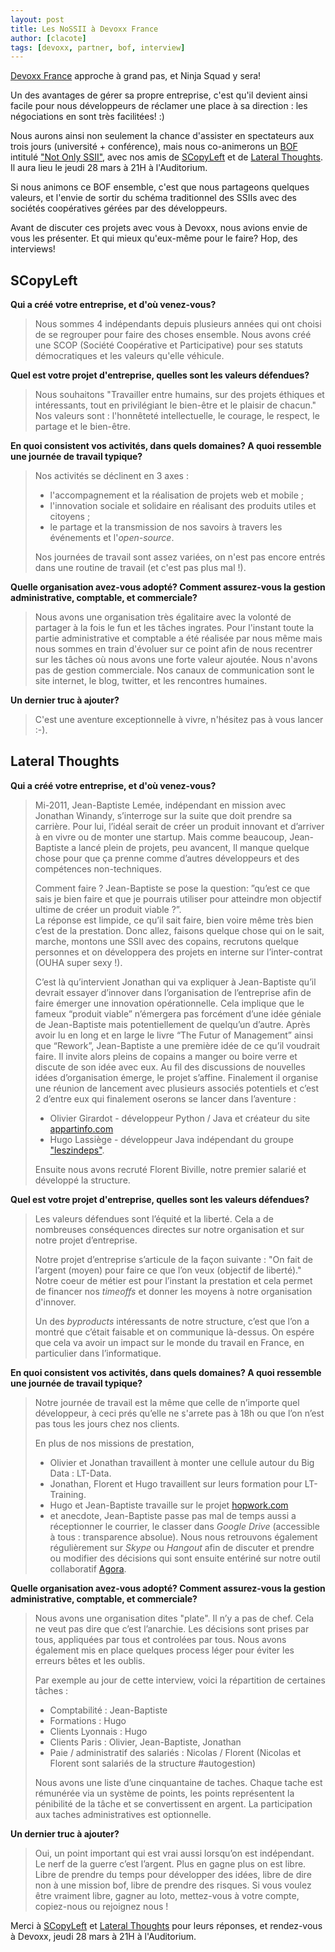 ```yaml
---
layout: post
title: Les NoSSII à Devoxx France
author: [clacote]
tags: [devoxx, partner, bof, interview]
---
```


[Devoxx France](www.devoxx.fr "Site de Devoxx France") approche à grand pas, et Ninja Squad y sera!

Un des avantages de gérer sa propre entreprise, c'est qu'il devient ainsi facile pour nous développeurs de réclamer une place à sa direction : les négociations en sont très facilitées! :)

Nous aurons ainsi non seulement la chance d'assister en spectateurs aux trois jours (université + conférence), mais nous co-animerons un <a href="http://en.wikipedia.org/wiki/Birds_of_a_Feather_(computing)" title="Définition d'un Birds of a Feather sur Wikipedia">BOF</a> intitulé ["Not Only SSII"](http://www.devoxx.com/display/FR13/BOF+Not+Only+SSII "Détail du BOF Not Only SSII à Devox France"), avec nos amis de [SCopyLeft](http://scopyleft.fr "Site de SCopyLeft") et de [Lateral Thoughts](http://www.lateral-thoughts.com "Site de Lateral Thoughts"). Il aura lieu le jeudi 28 mars à 21H à l'Auditorium.

Si nous animons ce BOF ensemble, c'est que nous partageons quelques valeurs, et l'envie de sortir du schéma traditionnel des SSIIs avec des sociétés coopératives gérées par des développeurs.

Avant de discuter ces projets avec vous à Devoxx, nous avions envie de vous les présenter. Et qui mieux qu'eux-même pour le faire? Hop, des interviews! 

## SCopyLeft

**Qui a créé votre entreprise, et d'où venez-vous?**

> Nous sommes 4 indépendants depuis plusieurs années qui ont choisi de se regrouper pour faire des choses ensemble. Nous avons créé une SCOP (Société Coopérative et Participative) pour ses statuts démocratiques et les valeurs qu'elle véhicule.

**Quel est votre projet d'entreprise, quelles sont les valeurs défendues?**

> Nous souhaitons "Travailler entre humains, sur des projets éthiques et intéressants, tout en privilégiant le bien-être et le plaisir de chacun." Nos valeurs sont : l'honnêteté intellectuelle, le courage, le respect, le partage et le bien-être.

**En quoi consistent vos activités, dans quels domaines? A quoi ressemble une journée de travail typique?**

> Nos activités se déclinent en 3 axes :
> - l'accompagnement et la réalisation de projets web et mobile ;
> - l'innovation sociale et solidaire en réalisant des produits utiles et citoyens ;
> - le partage et la transmission de nos savoirs à travers les événements et l'*open-source*.
>
> Nos journées de travail sont assez variées, on n'est pas encore entrés dans une routine de travail (et c'est pas plus mal !).

**Quelle organisation avez-vous adopté? Comment assurez-vous la gestion administrative, comptable, et commerciale?**

> Nous avons une organisation très égalitaire avec la volonté de partager à la fois le fun et les tâches ingrates. Pour l'instant toute la partie administrative et comptable a été réalisée par nous même mais nous sommes en train d'évoluer sur ce point afin de nous recentrer sur les tâches où nous avons une forte valeur ajoutée. Nous n'avons pas de gestion commerciale. Nos canaux de communication sont le site internet, le blog, twitter, et les rencontres humaines.

**Un dernier truc à ajouter?**

> C'est une aventure exceptionnelle à vivre, n'hésitez pas à vous lancer :-).



## Lateral Thoughts

**Qui a créé votre entreprise, et d'où venez-vous?**

> Mi-2011, Jean-Baptiste Lemée, indépendant en mission avec Jonathan Winandy, s’interroge sur la suite que doit prendre sa carrière. Pour lui, l’idéal serait de créer un produit innovant et d’arriver à en vivre ou de monter une startup. Mais comme beaucoup, Jean-Baptiste a lancé plein de projets, peu avancent, Il manque quelque chose pour que ça prenne comme d’autres développeurs et des compétences non-techniques.
>
> Comment faire ? Jean-Baptiste se pose la question: ”qu’est ce que sais je bien faire et que je pourrais utiliser pour atteindre mon objectif ultime de créer un produit viable ?”.  
> La réponse est limpide, ce qu’il sait faire, bien voire même très bien c’est de la prestation. Donc allez, faisons quelque chose qui on le sait, marche, montons une SSII avec des copains, recrutons quelque personnes et on développera des projets en interne sur l’inter-contrat (OUHA super sexy !).
> 
> C’est là qu’intervient Jonathan qui va expliquer à Jean-Baptiste qu’il devrait essayer d’innover dans l’organisation de l’entreprise afin de faire émerger une innovation opérationnelle. Cela implique que le fameux “produit viable” n’émergera pas forcément d’une idée géniale de Jean-Baptiste mais potentiellement de quelqu’un d’autre. Après avoir lu en long et en large le livre “The Futur of Management” ainsi que “Rework”, Jean-Baptiste a une première idée de ce qu’il voudrait faire. Il invite alors pleins de copains a manger ou boire verre et discute de son idée avec eux. Au fil des discussions de nouvelles idées d’organisation émerge, le projet s’affine. Finalement il organise une réunion de lancement avec plusieurs associés potentiels et c’est 2 d’entre eux qui finalement oserons se lancer dans l’aventure :  
> - Olivier Girardot - développeur Python / Java et créateur du site [appartinfo.com](http://appartinfo.com) 
> - Hugo Lassiège -  développeur Java indépendant du groupe ["leszindeps"](http://www.leszindeps.fr/). 
>
> Ensuite nous avons recruté Florent Biville, notre premier salarié et développé la structure.

**Quel est votre projet d'entreprise, quelles sont les valeurs défendues?**

> Les valeurs défendues sont l’équité et la liberté. Cela a de nombreuses conséquences directes sur notre organisation et sur notre projet d’entreprise.
>
> Notre projet d’entreprise s’articule de la façon suivante : "On fait de l’argent (moyen) pour faire ce que l’on veux (objectif de liberté)." Notre coeur de métier est pour l’instant la prestation et cela permet de financer nos _timeoffs_ et donner les moyens à notre organisation d'innover.
>
> Un des _byproducts_ intéressants de notre structure, c’est que l’on a montré que c’était faisable et on communique là-dessus. On espére que cela va avoir un impact sur le monde du travail en France, en particulier dans l’informatique.

**En quoi consistent vos activités, dans quels domaines? A quoi ressemble une journée de travail typique?**

> Notre journée de travail est la même que celle de n’importe quel développeur, à ceci prés qu’elle ne s'arrete pas à 18h ou que l’on n’est pas tous les jours chez nos clients.
>
> En plus de nos missions de prestation, 
> - Olivier et Jonathan travaillent à monter une cellule autour du Big Data : LT-Data. 
> - Jonathan, Florent et Hugo travaillent sur leurs formation pour LT-Training. 
> - Hugo et Jean-Baptiste travaille sur le projet [hopwork.com](http://hopwork.com) 
> - et anecdote, Jean-Baptiste passe pas mal de temps aussi a réceptionner le courrier, le classer dans _Google Drive_ (accessible à tous : transparence absolue).
> Nous nous retrouvons également régulièrement sur _Skype_ ou _Hangout_ afin de discuter et prendre ou modifier des décisions qui sont ensuite entériné sur notre outil collaboratif [Agora](https://github.com/LateralThoughts/lt-agora).

**Quelle organisation avez-vous adopté? Comment assurez-vous la gestion administrative, comptable, et commerciale?**

> Nous avons une organisation dites "plate". Il n’y a pas de chef. Cela ne veut pas dire que c’est l’anarchie. Les décisions sont prises par tous, appliquées par tous et controlées par tous. Nous avons également mis en place quelques process léger pour éviter les erreurs bêtes et les oublis.
>
> Par exemple au jour de cette interview, voici la répartition de certaines tâches :
> - Comptabilité : Jean-Baptiste
> - Formations : Hugo
> - Clients Lyonnais : Hugo
> - Clients Paris : Olivier,  Jean-Baptiste, Jonathan
> - Paie / administratif des salariés : Nicolas / Florent (Nicolas et Florent sont salariés de la structure #autogestion)
>
> Nous avons une liste d’une cinquantaine de taches. Chaque tache est rémunérée via un système de points, les points représentent la pénibilité de la tâche et se convertissent en argent. La participation aux taches administratives est optionnelle.

**Un dernier truc à ajouter?**

> Oui, un point important qui est vrai aussi lorsqu’on est indépendant. Le nerf de la guerre c’est l’argent. Plus en gagne plus on est libre. Libre de prendre du temps pour développer des idées, libre de dire non à une mission bof, libre de prendre des risques. Si vous voulez être vraiment libre, gagner au loto, mettez-vous à votre compte, copiez-nous ou rejoignez nous !

Merci à [SCopyLeft](http://scopyleft.fr "Site de SCopyLeft") et [Lateral Thoughts](http://www.lateral-thoughts.com "Site de Lateral Thoughts") pour leurs réponses, et rendez-vous à Devoxx, jeudi 28 mars à 21H à l'Auditorium.
